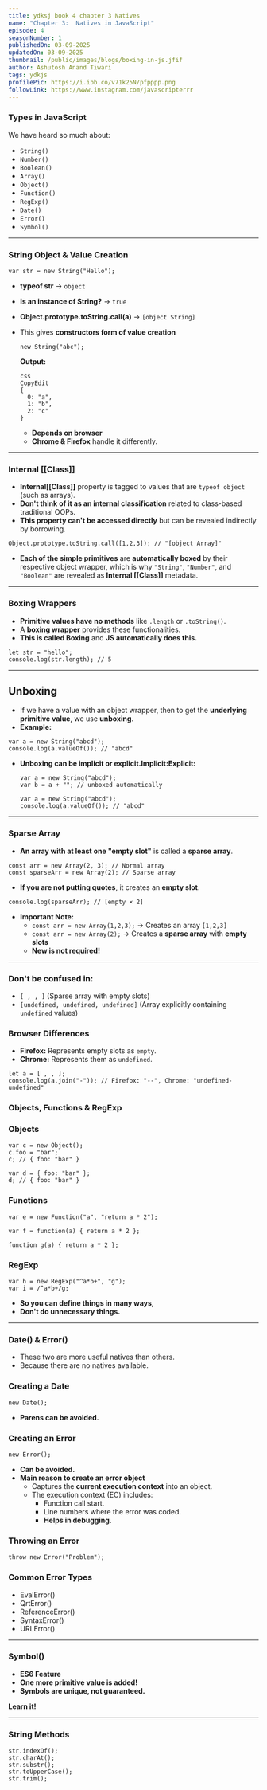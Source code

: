 ```yaml
---
title: ydksj book 4 chapter 3 Natives
name: "Chapter 3:  Natives in JavaScript"
episode: 4
seasonNumber: 1
publishedOn: 03-09-2025
updatedOn: 03-09-2025
thumbnail: /public/images/blogs/boxing-in-js.jfif
author: Ashutosh Anand Tiwari
tags: ydkjs
profilePic: https://i.ibb.co/v71k25N/pfpppp.png
followLink: https://www.instagram.com/javascripterrr
---
```

### **Types in JavaScript**

We have heard so much about:

- `String()`
- `Number()`
- `Boolean()`
- `Array()`
- `Object()`
- `Function()`
- `RegExp()`
- `Date()`
- `Error()`
- `Symbol()`

---

### **String Object & Value Creation**

```
var str = new String("Hello");

```

- **typeof str** → `object`
- **Is an instance of String?** → `true`
- **Object.prototype.toString.call(a)** → `[object String]`
- This gives **constructors form of value creation**
    
    ```
    new String("abc");
    
    ```
    
    **Output:**
    
    ```
    css
    CopyEdit
    {
      0: "a",
      1: "b",
      2: "c"
    }
    
    ```
    
    - **Depends on browser**
    - **Chrome & Firefox** handle it differently.

---

### **Internal [[Class]]**

- **Internal[[Class]]** property is tagged to values that are `typeof object` (such as arrays).
- **Don't think of it as an internal classification** related to class-based traditional OOPs.
- **This property can't be accessed directly** but can be revealed indirectly by borrowing.

```
Object.prototype.toString.call([1,2,3]); // "[object Array]"

```

- **Each of the simple primitives** are **automatically boxed** by their respective object wrapper,
which is why `"String"`, `"Number"`, and `"Boolean"` are revealed as **Internal [[Class]]** metadata.

---

### **Boxing Wrappers**

- **Primitive values have no methods** like `.length` or `.toString()`.
- A **boxing wrapper** provides these functionalities.
- **This is called Boxing** and **JS automatically does this.**

```
let str = "hello";
console.log(str.length); // 5

```

---

## **Unboxing**

- If we have a value with an object wrapper, then to get the **underlying primitive value**, we use **unboxing**.
- **Example:**

```
var a = new String("abcd");
console.log(a.valueOf()); // "abcd"

```

- **Unboxing can be implicit or explicit.Implicit:Explicit:**
    
    ```
    var a = new String("abcd");
    var b = a + ""; // unboxed automatically
    
    ```
    
    ```
    var a = new String("abcd");
    console.log(a.valueOf()); // "abcd"
    
    ```
    

---

### **Sparse Array**

- **An array with at least one "empty slot"** is called a **sparse array**.

```
const arr = new Array(2, 3); // Normal array
const sparseArr = new Array(2); // Sparse array

```

- **If you are not putting quotes**, it creates an **empty slot**.

```
console.log(sparseArr); // [empty × 2]

```

- **Important Note:**
    - `const arr = new Array(1,2,3);` → Creates an array `[1,2,3]`
    - `const arr = new Array(2);` → Creates a **sparse array** with **empty slots**
    - **New is not required!**

---

### **Don't be confused in:**

- `[ , , ]` (Sparse array with empty slots)
- `[undefined, undefined, undefined]` (Array explicitly containing `undefined` values)

### **Browser Differences**

- **Firefox:** Represents empty slots as `empty`.
- **Chrome:** Represents them as `undefined`.

```
let a = [ , , ];
console.log(a.join("-")); // Firefox: "--", Chrome: "undefined-undefined"

```

### **Objects, Functions & RegExp**

### **Objects**

```
var c = new Object();
c.foo = "bar";
c; // { foo: "bar" }

var d = { foo: "bar" };
d; // { foo: "bar" }

```

### **Functions**

```
var e = new Function("a", "return a * 2");

var f = function(a) { return a * 2 };

function g(a) { return a * 2 };

```

### **RegExp**

```
var h = new RegExp("^a*b+", "g");
var i = /^a*b+/g;

```

- **So you can define things in many ways,**
- **Don't do unnecessary things.**

---

### **Date() & Error()**

- These two are more useful natives than others.
- Because there are no natives available.

### **Creating a Date**

```
new Date();

```

- **Parens can be avoided.**

### **Creating an Error**

```
new Error();

```

- **Can be avoided.**
- **Main reason to create an error object**
    - Captures the **current execution context** into an object.
    - The execution context (EC) includes:
        - Function call start.
        - Line numbers where the error was coded.
        - **Helps in debugging.**

### **Throwing an Error**

```
throw new Error("Problem");

```

### **Common Error Types**

- EvalError()
- QrtError()
- ReferenceError()
- SyntaxError()
- URLError()

---

### **Symbol()**

- **ES6 Feature**
- **One more primitive value is added!**
- **Symbols are unique, not guaranteed.**

**Learn it!**

---

### **String Methods**

```
str.indexOf();
str.charAt();
str.substr();
str.toUpperCase();
str.trim();

```
